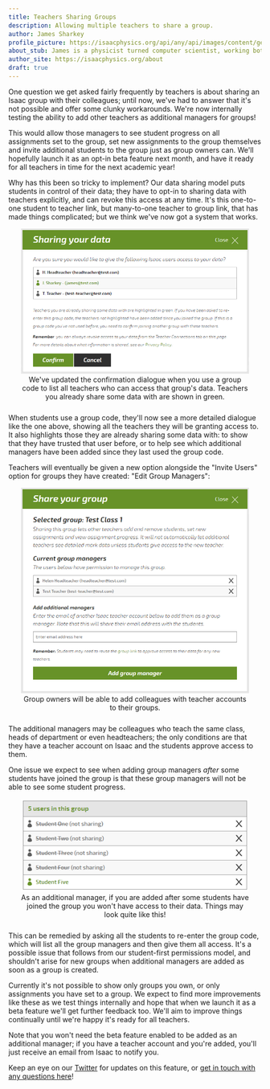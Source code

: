 ```yaml
---
title: Teachers Sharing Groups
description: Allowing multiple teachers to share a group.
author: James Sharkey
profile_picture: https://isaacphysics.org/api/any/api/images/content/general_pages/about_us/photos/js.png
about_stub: James is a physicist turned computer scientist, working both on physics and computing for Isaac
author_site: https://isaacphysics.org/about
draft: true
---
```

One question we get asked fairly frequently by teachers is about sharing an Isaac group with their colleagues; until now, we've had to answer that it's not possible and offer some clunky workarounds. We're now internally testing the ability to add other teachers as additional managers for groups!

This would allow those managers to see student progress on all assignments set to the group, set new assignments to the group themselves and invite additional students to the group just as group owners can. We'll hopefully launch it as an opt-in beta feature next month, and have it ready for all teachers in time for the next academic year!

Why has this been so tricky to implement? Our data sharing model puts students in control of their data; they have to opt-in to sharing data with teachers explicitly, and can revoke this access at any time. It's this one-to-one student to teacher link, but many-to-one teacher to group link, that has made things complicated; but we think we've now got a system that works.

<figure style="text-align:center;margin:15px auto 25px auto;width:90%;">
    <img src="/images/sharing-groups/auth-dialogue-box.png" alt="The new sharing confirmation dialogue box, listing the names and emails of all teachers who manage the group.">
    <figcaption>We've updated the confirmation dialogue when you use a group code to list all teachers who can access that group's data. Teachers you already share some data with are shown in green.</figcaption>
</figure>

When students use a group code, they'll now see a more detailed dialogue like the one above, showing all the teachers they will be granting access to. It also highlights those they are already sharing some data with: to show that they have trusted that user before, or to help see which additional managers have been added since they last used the group code.

Teachers will eventually be given a new option alongside the "Invite Users" option for groups they have created: "Edit Group Managers":
<figure style="text-align:center;margin:15px auto 25px auto;width:90%;">
    <img src="/images/sharing-groups/add-managers-dialogue-box.png" alt="The new edit group manager interface, listing the names and emails of all teachers who manage the group.">
    <figcaption>Group owners will be able to add colleagues with teacher accounts to their groups.</figcaption>
</figure>

The additional managers may be colleagues who teach the same class, heads of department or even headteachers; the only conditions are that they have a teacher account on Isaac and the students approve access to them.

One issue we expect to see when adding group managers _after_ some students have joined the group is that these group managers will not be able to see some student progress.
<figure style="text-align:center;margin:15px auto 25px auto;width:90%;">
    <img src="/images/sharing-groups/group-student-list.png" alt="A list of students ion the group; only one of them has approved access to this additional manager.">
    <figcaption>As an additional manager, if you are added after some students have joined the group you won't have access to their data. Things may look quite like this!</figcaption>
</figure>

This can be remedied by asking all the students to re-enter the group code, which will list all the group managers and then give them all access. It's a possible issue that follows from our student-first permissions model, and shouldn't arise for new groups when additional managers are added as soon as a group is created.

Currently it's not possible to show only groups you own, or only assignments you have set to a group. We expect to find more improvements like these as we test things internally and hope that when we launch it as a beta feature we'll get further feedback too. We'll aim to improve things continually until we're happy it's ready for all teachers.

Note that you won't need the beta feature enabled to be added as an additional manager; if you have a teacher account and you're added, you'll just receive an email from Isaac to notify you.

Keep an eye on our <a href="https://twitter.com/isaacphysics" target="_blank">Twitter</a> for updates on this feature, or <a href="https://isaacphysics.org/contact?subject=Multiple%20Teachers%20per%20Group" target="_blank">get in touch with any questions here</a>!